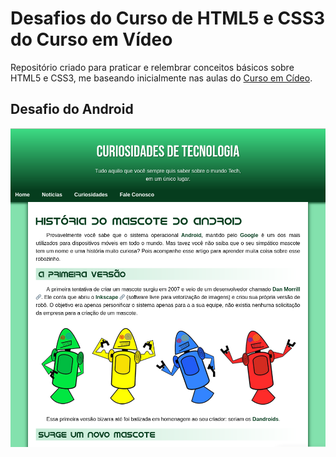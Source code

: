 # Desafios do Curso de HTML5 e CSS3 do Curso em Vídeo

Repositório criado para praticar e relembrar conceitos básicos sobre HTML5 e CSS3, me baseando inicialmente nas aulas do [Curso em Cídeo](https://youtube.com/playlist?list=PLHz_AreHm4dkZ9-atkcmcBaMZdmLHft8n&si=fXCaqAvsF3xfCICY).

## Desafio do Android

![Print do desafio do android](.github/screenshot-desafio-android.png)